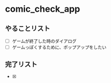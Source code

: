 # comic_check_app

## やることリスト

- [ ] ゲームが終了した時のダイアログ
- [ ] ゲームっぽくするために、ポップアップをしたい

## 完了リスト
- [x] 

 
